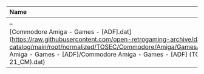 |Name|Size|
|:---|---:|
|[..](../index.html)|DIR|
|[Commodore Amiga - Games - [ADF].dat](https://raw.githubusercontent.com/open-retrogaming-archive/dat-catalog/main/root/normalized/TOSEC/Commodore/Amiga/Games/[ADF]/Commodore Amiga - Games - [ADF]/Commodore Amiga - Games - [ADF] (TOSEC-v2022-12-21_CM).dat)|12591419|
